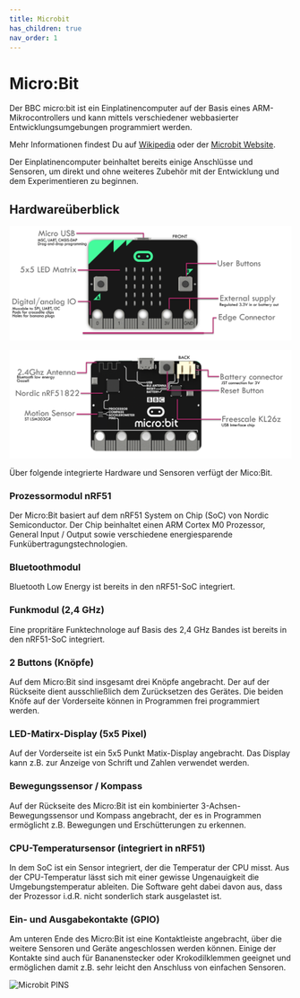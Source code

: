 ```yaml
---
title: Microbit
has_children: true
nav_order: 1
---
```


# Micro:Bit

Der BBC micro:bit ist ein Einplatinencomputer auf der Basis eines ARM-Mikrocontrollers und kann mittels verschiedener webbasierter Entwicklungsumgebungen programmiert werden.

Mehr Informationen findest Du auf 
[Wikipedia](https://de.wikipedia.org/wiki/BBC_micro:bit)
oder der [Microbit Website](https://microbit.org).

Der Einplatinencomputer beinhaltet bereits einige Anschlüsse und Sensoren, um direkt und ohne weiteres Zubehör mit der Entwicklung und dem Experimentieren zu beginnen.

## Hardwareüberblick

![Microbit Vorderseite](./microbit_front.png "Microbit Vorderseite")

![Microbit Rückseite](./microbit_back.png "Microbit Rückseite")

Über folgende integrierte Hardware und Sensoren verfügt der Mico:Bit.

### Prozessormodul nRF51

Der Micro:Bit basiert auf dem nRF51 System on Chip (SoC) von Nordic Semiconductor. Der Chip beinhaltet einen ARM Cortex M0 Prozessor, General Input / Output sowie verschiedene energiesparende Funkübertragungstechnologien.

### Bluetoothmodul

Bluetooth Low Energy ist bereits in den nRF51-SoC integriert.

### Funkmodul (2,4 GHz)

Eine propritäre Funktechnologe auf Basis des 2,4 GHz Bandes ist bereits in den nRF51-SoC integriert.

### 2 Buttons (Knöpfe)

Auf dem Micro:Bit sind insgesamt drei Knöpfe angebracht. Der auf der Rückseite dient ausschließlich dem Zurücksetzen des Gerätes. Die beiden Knöfe auf der Vorderseite können in Programmen frei programmiert werden.

### LED-Matirx-Display (5x5 Pixel)

Auf der Vorderseite ist ein 5x5 Punkt Matix-Display angebracht. Das Display kann z.B. zur Anzeige von Schrift und Zahlen verwendet werden.

### Bewegungssensor / Kompass

Auf der Rückseite des Micro:Bit ist ein kombinierter 3-Achsen-Bewegungssensor und Kompass angebracht, der es in Programmen ermöglicht z.B. Bewegungen und Erschütterungen zu erkennen.

### CPU-Temperatursensor (integriert in nRF51)

In dem SoC ist ein Sensor integriert, der die Temperatur der CPU misst. Aus der CPU-Temperatur lässt sich mit einer gewisse Ungenauigkeit die Umgebungstemperatur ableiten. Die Software geht dabei davon aus, dass der Prozessor i.d.R. nicht sonderlich stark ausgelastet ist.

### Ein- und Ausgabekontakte (GPIO)

Am unteren Ende des Micro:Bit ist eine Kontaktleiste angebracht, über die weitere Sensoren und Geräte angeschlossen werden können. Einige der Kontakte sind auch für Bananenstecker oder Krokodilklemmen geeignet und ermöglichen damit z.B. sehr leicht den Anschluss von einfachen Sensoren.

![Microbit PINS](./microbit_pins.jpg "Microbit PINS")

